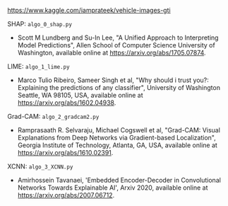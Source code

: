 https://www.kaggle.com/iamprateek/vehicle-images-gti

SHAP: ```algo_0_shap.py```
 * Scott M Lundberg and Su-In Lee, "A Unified Approach to Interpreting
Model Predictions", Allen School of Computer Science University of Washington, available online at https://arxiv.org/abs/1705.07874.

LIME: ```algo_1_lime.py```
 * Marco Tulio Ribeiro, Sameer Singh et al, "Why should i trust you?: Explaining the predictions of any classifier", University of Washington Seattle, WA 98105, USA, available online at https://arxiv.org/abs/1602.04938.

Grad-CAM: ```algo_2_gradcam2.py```
 * Ramprasaath R. Selvaraju, Michael Cogswell et al, "Grad-CAM: Visual Explanations from Deep Networks via Gradient-based Localization", Georgia Institute of Technology, Atlanta, GA, USA, available online at https://arxiv.org/abs/1610.02391.

XCNN: ```algo_3_XCNN.py```
 * Amirhossein Tavanaei, 'Embedded Encoder-Decoder in Convolutional Networks Towards Explainable AI', Arxiv 2020, available online at https://arxiv.org/abs/2007.06712.
